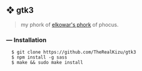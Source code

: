 ## ❖ gtk3

> my phork of [elkowar's phork](https://github.com/elkowar/gtk) of phocus.

### — Installation

```
  $ git clone https://github.com/TheRealKizu/gtk3
  $ npm install -g sass
  $ make && sudo make install
```